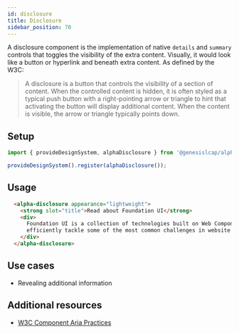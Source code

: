 ```yaml
---
id: disclosure
title: Disclosure
sidebar_position: 70
---
```


A disclosure component is the implementation of native `details` and `summary` controls that toggles the visibility of the extra content. Visually, it would look like a button or hyperlink and beneath extra content. As defined by the W3C:

> A disclosure is a button that controls the visibility of a section of content. When the controlled content is hidden, it is often styled as a typical push button with a right-pointing arrow or triangle to hint that activating the button will display additional content. When the content is visible, the arrow or triangle typically points down.

## Setup

```ts
import { provideDesignSystem, alphaDisclosure } from '@genesislcap/alpha-design-system';

provideDesignSystem().register(alphaDisclosure());
```

## Usage

```html live
  <alpha-disclosure appearance="lightweight">
    <strong slot="title">Read about Foundation UI</strong>
    <div>
      Foundation UI is a collection of technologies built on Web Components and modern Web Standards, designed to help you
      efficiently tackle some of the most common challenges in website and application design and development.
    </div>
  </alpha-disclosure>
```

## Use cases

* Revealing additional information

## Additional resources

- [W3C Component Aria Practices](https://w3c.github.io/aria-practices/#disclosure)